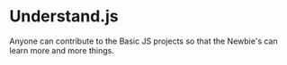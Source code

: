 # Understand.js

Anyone can contribute to the Basic JS projects so that the Newbie's can learn more and more things.